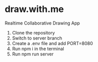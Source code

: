 # draw.with.me
Realtime Collaborative Drawing App

1. Clone the repository
2. Switch to server branch
3. Create a .env file and add PORT=8080
4. Run npm i in the terminal
5. Run npm run server
